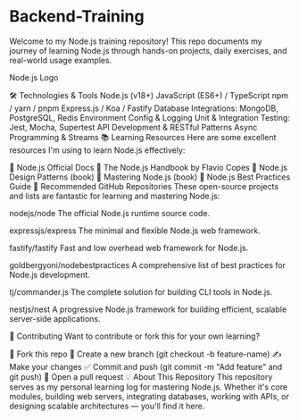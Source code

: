 # Backend-Training

Welcome to my Node.js training repository! This repo documents my journey of learning Node.js through hands-on projects, daily exercises, and real-world usage examples.

Node.js Logo

🛠️ Technologies & Tools
Node.js (v18+)
JavaScript (ES6+) / TypeScript
npm / yarn / pnpm
Express.js / Koa / Fastify
Database Integrations: MongoDB, PostgreSQL, Redis
Environment Config & Logging
Unit & Integration Testing: Jest, Mocha, Supertest
API Development & RESTful Patterns
Async Programming & Streams
📚 Learning Resources
Here are some excellent resources I'm using to learn Node.js effectively:

🔗 Node.js Official Docs
🔗 The Node.js Handbook by Flavio Copes
🔗 Node.js Design Patterns (book)
🔗 Mastering Node.js (book)
🔗 Node.js Best Practices Guide
🚀 Recommended GitHub Repositories
These open-source projects and lists are fantastic for learning and mastering Node.js:

nodejs/node
The official Node.js runtime source code.

expressjs/express
The minimal and flexible Node.js web framework.

fastify/fastify
Fast and low overhead web framework for Node.js.

goldbergyoni/nodebestpractices
A comprehensive list of best practices for Node.js development.

tj/commander.js
The complete solution for building CLI tools in Node.js.

nestjs/nest
A progressive Node.js framework for building efficient, scalable server-side applications.

🤝 Contributing
Want to contribute or fork this for your own learning?

🍴 Fork this repo
🔀 Create a new branch (git checkout -b feature-name)
✍️ Make your changes
✅ Commit and push (git commit -m "Add feature" and git push)
🔁 Open a pull request
💡 About This Repository
This repository serves as my personal learning log for mastering Node.js. Whether it's core modules, building web servers, integrating databases, working with APIs, or designing scalable architectures — you'll find it here.
